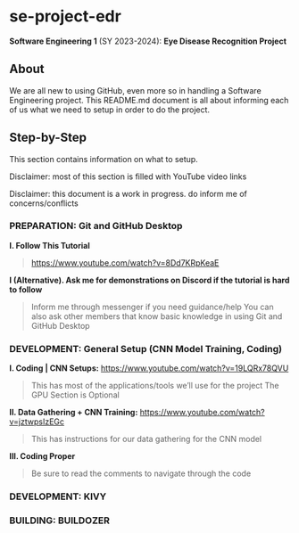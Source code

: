 # se-project-edr

**Software Engineering 1** (SY 2023-2024): **Eye Disease Recognition Project**

## About

We are all new to using GitHub, even more so in handling a Software Engineering project. This README.md document is all about informing each of us what we need to setup in order to do the project.

## Step-by-Step

This section contains information on what to setup.

Disclaimer: most of this section is filled with YouTube video links

Disclaimer: this document is a work in progress. do inform me of concerns/conflicts

### PREPARATION: Git and GitHub Desktop

**I. Follow This Tutorial**
> https://www.youtube.com/watch?v=8Dd7KRpKeaE

**I (Alternative). Ask me for demonstrations on Discord if the tutorial is hard to follow**
> Inform me through messenger if you need guidance/help
> You can also ask other members that know basic knowledge in using Git and GitHub Desktop

### DEVELOPMENT: General Setup (CNN Model Training, Coding)

**I. Coding | CNN Setups:** https://www.youtube.com/watch?v=19LQRx78QVU
> This has most of the applications/tools we’ll use for the project
> The GPU Section is Optional

**II. Data Gathering + CNN Training:** https://www.youtube.com/watch?v=jztwpsIzEGc
> This has instructions for our data gathering for the CNN model

**III. Coding Proper**
> Be sure to read the comments to navigate through the code

### DEVELOPMENT: KIVY

### BUILDING: BUILDOZER